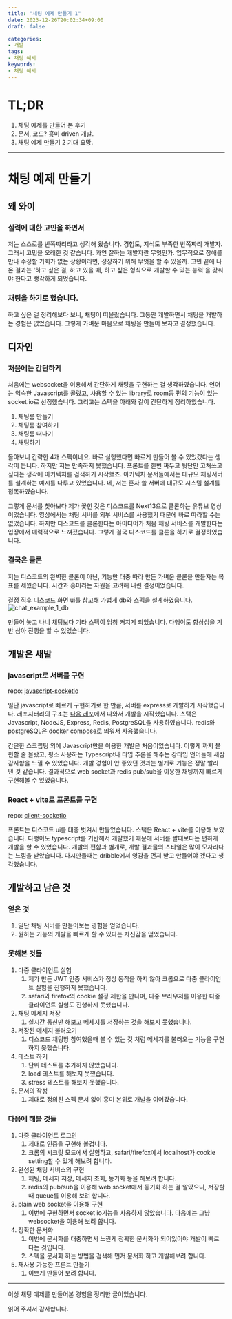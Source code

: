 ```yaml
---
title: "채팅 예제 만들기 1"
date: 2023-12-26T20:02:34+09:00
draft: false

categories:
- 개발
tags:
- 채팅 예시
keywords:
- 채팅 예시
---
```


# TL;DR
1. 채팅 예제를 만들어 본 후기
1. 문서, 코드? 흥미 driven 개발.
1. 채팅 예제 만들기 2 기대 요망.

---

# 채팅 예제 만들기
## 왜 와이
### 실력에 대한 고민을 하면서
저는 스스로를 반쪽짜리라고 생각해 왔습니다. 경험도, 지식도 부족한 반쪽짜리 개발자.
그래서 고민을 오래한 것 같습니다. 과연 잘하는 개발자란 무엇인가. 업무적으로 장애를 만나 수정할 기회가 없는 상황이라면, 성장하기 위해 무엇을 할 수 있을까.
고민 끝에 나온 결과는 '하고 싶은 걸, 하고 있을 때, 하고 싶은 형식으로 개발할 수 있는 능력'을 갖춰야 한다고 생각하게 되었습니다.

### 채팅을 하기로 했습니다.
하고 싶은 걸 정리해보다 보니, 채팅이 떠올랐습니다. 그동안 개발하면서 채팅을 개발하는 경험은 없었습니다. 그렇게 가벼운 마음으로 채팅을 만들어 보자고 결정했습니다.

## 디자인
### 처음에는 간단하게
처음에는 websocket을 이용해서 간단하게 채팅을 구현하는 걸 생각하였습니다. 언어는 익숙한 Javascript를 골랐고, 사용할 수 있는 library로 room등 편의 기능이 있는 socket.io로 선정했습니다.
그리고는 스펙을 아래와 같이 간단하게 정리하였습니다.

1. 채팅룸 만들기
1. 채팅룸 참여하기
1. 채팅룸 떠나기
1. 채팅하기

돌아보니 간략한 4개 스펙이네요. 바로 실행했다면 빠르게 만들어 볼 수 있었겠다는 생각이 듭니다.
하지만 저는 만족하지 못했습니다. 프론트를 한번 짜두고 뒷단만 고쳐쓰고 싶다는 생각에 아키텍처를 검색하기 시작했죠.
아키텍처 문서들에서는 대규모 채팅서버를 설계하는 예시를 다루고 있었습니다. 네, 저는 혼자 쓸 서버에 대규모 시스템 설계를 접목하였습니다.

그렇게 문서를 찾아보다 제가 꽃힌 것은 디스코드를 Next13으로 클론하는 유튜브 영상이었습니다.
영상에서는 채팅 서버를 외부 서비스를 사용했기 때문에 바로 따라할 수는 없었습니다. 
하지만 디스코드를 클론한다는 아이디어가 처음 채팅 서비스를 개발한다는 입장에서 매력적으로 느껴졌습니다.
그렇게 결국 디스코드를 클론을 하기로 결정하였습니다.

### 결국은 클론
저는 디스코드의 완벽한 클론이 아닌, 기능만 대충 따라 만든 가벼운 클론을 만들자는 목표를 세웠습니다.
시간과 흥미라는 자원을 고려해 내린 결정이었습니다.

결정 직후 디스코드 화면 ui를 참고해 가볍게 db와 스펙을 설계하였습니다.
![chat_example_1_db](https://blog.heozeop.kr/chat_example_1_db.png)

만들어 놓고 나니 채팅보다 기타 스펙이 엄청 커지게 되었습니다.
다행이도 향상심을 기반 삼아 진행을 할 수 있었습니다.

## 개발은 새발
### javascript로 서버를 구현
repo: [javascript-socketio](https://github.com/chat-example/javascript-socketio)

일단 javascript로 빠르게 구현하기로 한 만큼, 서버를 express로 개발하기 시작했습니다.
레포지터리의 구조는 [다음 레포](https://github.com/anandundavia/express-api-structure/tree/master)에서 따와서 개발을 시작했습니다.
스택은 Javascript, NodeJS, Express, Redis, PostgreSQL을 사용하였습니다. redis와 postgreSQL은 docker compose로 띄워서 사용했습니다.

간단한 스크립팅 외에 Javascript만을 이용한 개발은 처음이었습니다. 이렇게 까지 불편할 줄 몰랐고, 평소 사용하는 Typescript나 타입 추론을 해주는 강타입 언어들에 새삼 감사함을 느낄 수 있었습니다.
개발 경험이 안 좋았던 것과는 별개로 기능은 정말 빨리 낸 것 같습니다. 결과적으로 web socket과 redis pub/sub을 이용한 채팅까지 빠르게 구현해볼 수 있었습니다.


### React + vite로 프론트를 구현
repo: [client-socketio](https://github.com/chat-example/client-socketio)

프론트는 디스코드 ui를 대충 벗겨서 만들었습니다. 스택은 React + vite를 이용해 보았습니다.
다행이도 typescript를 기반해서 개발했기 때문에 서버를 짤때보다는 편하게 개발을 할 수 있었습니다.
개발의 편함과 별개로, 개발 결과물의 스타일은 많이 모자라다는 느낌을 받았습니다.
다시만들때는 dribble에서 영감을 먼저 받고 만들어야 겠다고 생각했습니다.

## 개발하고 남은 것
### 얻은 것
1. 일단 채팅 서버를 만들어보는 경험을 얻었습니다. 
1. 원하는 기능의 개발을 빠르게 할 수 있다는 자신감을 얻었습니다.

### 못해본 것들
1. 다중 클라이언트 실험
    1. 제가 만든 JWT 인증 서비스가 정상 동작을 하지 않아 크롬으로 다중 클라이언트 실험을 진행하지 못했습니다.
    1. safari와 firefox의 cookie 설정 제한을 만나며, 다중 브라우저를 이용한 다중 클라이언트 실험도 진행하지 못했습니다.
1. 채팅 메세지 저장
    1. 실시간 통신만 해보고 메세지를 저장하는 것을 해보지 못했습니다.
1. 저장된 메세지 불러오기
    1. 디스코드 채팅방 참여했을때 볼 수 있는 것 처럼 메세지를 불러오는 기능을 구현하지 못했습니다.
1. 테스트 하기
    1. 단위 테스트를 추가하지 않았습니다.
    1. load 테스트를 해보지 못했습니다.
    1. stress 테스트를 해보지 못했습니다.
1. 문서의 작성
    1. 제대로 정의된 스펙 문서 없이 흥미 본위로 개발을 이어갔습니다.
### 다음에 해볼 것들
1. 다중 클라이언트 로그인
    1. 제대로 인증을 구현해 볼겁니다.
    1. 크롬의 시크릿 모드에서 실험하고, safari/firefox에서 localhost가 cookie setting할 수 있게 해보려 합니다.
1. 완성된 채팅 서비스의 구현
    1. 채팅, 메세지 저장, 메세지 조회, 동기화 등을 해보려 합니다.
    1. redis의 pub/sub을 이용해 web socket에서 동기화 하는 걸 알았으니, 저장할때 queue를 이용해 보려 합니다.
1. plain web socket을 이용해 구현
    1. 이번에 구현하면서 socket io기능을 사용하지 않았습니다. 다음에는 그냥 websocket을 이용해 보려 합니다.
1. 정확한 문서화
    1. 이번에 문서화를 대충하면서 느낀게 정확한 문서화가 되어있어야 개발이 빠르다는 것입니다.
    1. 스펙을 문서화 하는 방법을 검색해 먼저 문서화 하고 개발해보려 합니다.
1. 재사용 가능한 프론트 만들기
    1. 이쁘게 만들어 보려 합니다.

---

이상 채팅 예제를 만들어본 경험을 정리한 글이었습니다.

읽어 주셔서 감사합니다.
